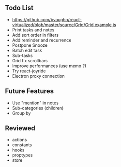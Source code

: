 ## Todo List

* https://github.com/bvaughn/react-virtualized/blob/master/source/Grid/Grid.example.js
* Print tasks and notes
* Add sort order in filters
* Add reminder and recurrence
* Postpone Snooze
* Batch edit task
* Sub-tasks
* Grid fix scrollbars
* Improve performances (use memo ?)
* Try react-joyride
* Electron proxy connection

## Future Features

* Use "mention" in notes
* Sub-categories (children)
* Group by

## Reviewed

* actions
* constants
* hooks
* proptypes
* store